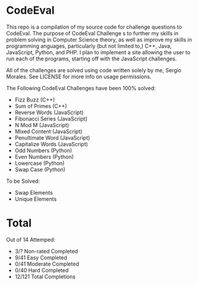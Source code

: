 CodeEval
========

This repo is a compilation of my source code for challenge questions to CodeEval. The purpose of CodeEval Challenge 
s to further my skills in problem solving in Computer Science theory, as well as improve my skills in programming 
anguages, particularly (but not limited to,) C++, Java, JavaScript, Python, and PHP. I plan to implement a site allowing the user to run each of the programs, starting off with the JavaScript challenges.

All of the challenges are solved using code written solely by me, Sergio Morales. See LICENSE for more info 
on usage permissions.

The Following CodeEval Challenges have been 100% solved:

- Fizz Buzz        (C++)
- Sum of Primes    (C++)
- Reverse Words    (JavaScript)
- Fibonacci Series (JavaScript)
- N Mod M          (JavaScript)
- Mixed Content    (JavaScript)
- Penultimate Word (JavaScript)
- Capitalize Words (JavaScript)
- Odd Numbers      (Python)
- Even Numbers     (Python)
- Lowercase        (Python)
- Swap Case        (Python)

To be Solved:

- Swap Elements
- Unique Elements


Total
=====

Out of 14 Attemped:

- 3/?   Non-rated Completed
- 9/41  Easy Completed 
- 0/41  Moderate Completed 
- 0/40  Hard Completed 
- 12/121 Total Completions 
